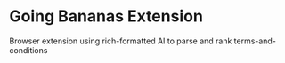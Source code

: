 # Going Bananas Extension
Browser extension using rich-formatted AI to parse and rank terms-and-conditions
